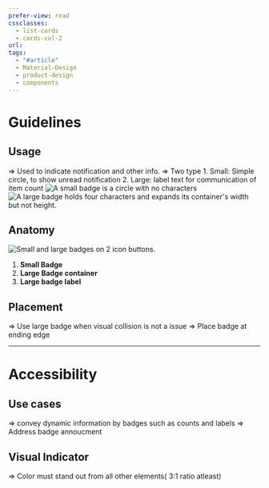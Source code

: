 ```yaml
---
prefer-view: read
cssclasses:
  - list-cards
  - cards-col-2
url: 
tags:
  - "#article"
  - Material-Design
  - product-design
  - components
---
```

# Guidelines
## Usage
=> Used to indicate notification and other info.
=> Two type
	1. Small: Simple circle, to show unread notification
	2. Large: label text for communication of item count
	![A small badge is a circle with no characters](https://firebasestorage.googleapis.com/v0/b/design-spec/o/projects%2Fgoogle-material-3%2Fimages%2Flvm8amkb-3.png?alt=media&token=42b84faa-1724-42aa-b04f-82b46d8e01c7)
	![A large badge holds four characters and expands its container's width but not height.](https://firebasestorage.googleapis.com/v0/b/design-spec/o/projects%2Fgoogle-material-3%2Fimages%2Flvm8bywc-4.png?alt=media&token=c96d83b5-a828-4c5f-b1fe-cb80ee0eb9ed)

## Anatomy

![Small and large badges on 2 icon buttons.](https://firebasestorage.googleapis.com/v0/b/design-spec/o/projects%2Fgoogle-material-3%2Fimages%2Flvm8fkil-7.png?alt=media&token=3f431e5e-5e88-41bd-bbcd-052f2e6202fd)

1. **Small Badge**
2. **Large Badge container**
3. **Large badge label**

## Placement
=> Use large badge when visual collision is not a issue
=> Place badge at ending edge

---

# Accessibility

## Use cases
=> convey dynamic information by badges such as counts and labels
=> Address badge annoucment

## Visual Indicator
=> Color must stand out from all other elements( 3:1 ratio atleast)